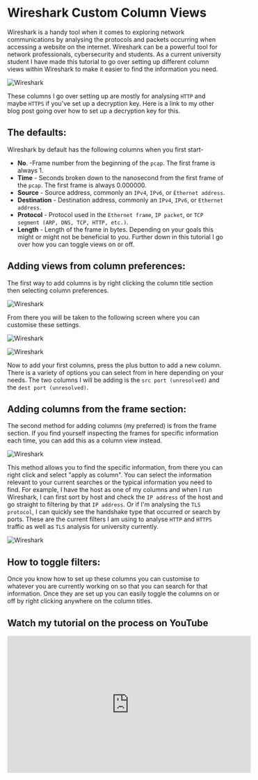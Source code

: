 # **Wireshark Custom Column Views**


Wireshark is a handy tool when it comes to exploring network communications by analysing the protocols and packets occurring when accessing a website on the internet. Wireshark can be a powerful tool for network professionals, cybersecurity and students. As a current university student I have made this tutorial to go over setting up different column views within Wireshark to make it easier to find the information you need.

![Wireshark](../img/wireshark-views/img1.png)

These columns I go over setting up are mostly for analysing `HTTP` and maybe `HTTPS` if you've set up a decryption key. Here is a link to my other blog post going over how to set up a decryption key for this.

## **The defaults:**

Wireshark by default has the following columns when you first start-
- **No**. -Frame number from the beginning of the `pcap`. The first frame is always 1.
- **Time** - Seconds broken down to the nanosecond from the first frame of the `pcap`. The first frame is always 0.000000.
- **Source** - Source address, commonly an `IPv4`, `IPv6`, or `Ethernet address`.
- **Destination** - Destination address, commonly an `IPv4`, `IPv6`, or `Ethernet address`.
- **Protocol** - Protocol used in the `Ethernet frame`, `IP packet`, or `TCP segment (ARP, DNS, TCP, HTTP, etc.)`.
- **Length** - Length of the frame in bytes.
Depending on your goals this might or might not be beneficial to you. Further down in this tutorial I go over how you can toggle views on or off.

## **Adding views from column preferences:**

The first way to add columns is by right clicking the column title section then selecting column preferences.

![Wireshark](../img/wireshark-views/img2.png)

From there you will be taken to the following screen where you can customise these settings.

![Wireshark](../img/wireshark-views/img3.png)

![Wireshark](../img/wireshark-views/img4.png)

Now to add your first columns, press the plus button to add a new column. There is a variety of options you can select from in here depending on your needs. The two columns I will be adding is the `src port (unresolved)` and the `dest port (unresolved)`.

## **Adding columns from the frame section:**

The second method for adding columns (my preferred) is from the frame section. If you find yourself inspecting the frames for specific information each time, you can add this as a column view instead.

![Wireshark](../img/wireshark-views/img5.png)

This method allows you to find the specific information, from there you can right click and select "apply as column". You can select the information relevant to your current searches or the typical information you need to find.
For example, I have the host as one of my columns and when I run Wireshark, I can first sort by host and check the `IP address` of the host and go straight to filtering by that `IP address`. Or if I'm analysing the `TLS protocol`, I can quickly see the handshake type that occurred or search by ports.
These are the current filters I am using to analyse `HTTP` and `HTTPS` traffic as well as `TLS` analysis for university currently.

![Wireshark](../img/wireshark-views/img6.png)

## **How to toggle filters:**

Once you know how to set up these columns you can customise to whatever you are currently working on so that you can search for that information. Once they are set up you can easily toggle the columns on or off by right clicking anywhere on the column titles.

## Watch my tutorial on the process on YouTube

<div style="text-align: center;">
  <div style="position: relative; height: 315px; width: 560px; margin: 0 auto;">
    <iframe src="https://www.youtube.com/embed/qamES2CmfSA" style="position: absolute; top: 0; left: 0; width: 100%; height: 100%;" frameborder="0" allow="accelerometer; autoplay; encrypted-media; gyroscope; picture-in-picture" allowfullscreen></iframe>
  </div>
</div>

